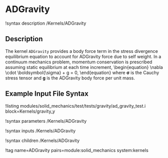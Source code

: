 # ADGravity

!syntax description /Kernels/ADGravity

## Description

The kernel `ADGravity` provides a body force term in the stress divergence equilibrium
equation to account for ADGravity force due to self weight.
In a continuum mechanics problem, momentum conservation is prescribed assuming
static equilibrium at each time increment,
\begin{equation}
\nabla \cdot \boldsymbol{\sigma} + g = 0,
\end{equation}
where $\boldsymbol{\sigma}$ is the Cauchy stress tensor and $\boldsymbol{g}$ is
the ADGravity body force per unit mass.

## Example Input File Syntax

!listing modules/solid_mechanics/test/tests/gravity/ad_gravity_test.i block=Kernels/gravity_y

!syntax parameters /Kernels/ADGravity

!syntax inputs /Kernels/ADGravity

!syntax children /Kernels/ADGravity

!tag name=ADGravity pairs=module:solid_mechanics system:kernels
